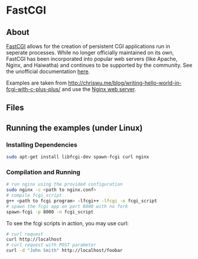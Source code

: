 # FastCGI
## About
[FastCGI](https://en.wikipedia.org/wiki/FastCGI) allows for the creation of persistent CGI applications run in seperate processes. While no longer officially maintained on its own, FastCGI has been incorporated into popular web servers (like Apache, Nginx, and Haiwatha) and continues to be supported by the community. See the unofficial documentation [here](https://fast-cgi.github.io/).

Examples are taken from http://chriswu.me/blog/writing-hello-world-in-fcgi-with-c-plus-plus/ and use the [Nginx web server](https://www.nginx.com/).
## Files

## Running the examples (under Linux)
### Installing Dependencies
```sh
sudo apt-get install libfcgi-dev spawn-fcgi curl nginx
```
### Compilation and Running
```sh
# run nginx using the provided configuration
sudo nginx -c <path to nginx.conf>
# compile fcgi_script
g++ <path to fcgi program> -lfcgi++ -lfcgi -o fcgi_script
# spawn the fcgi app on port 8000 with no fork
spawn-fcgi -p 8000 -n fcgi_script
```
To see the fcgi scripts in action, you may use curl:
```sh
# curl request
curl http://localhost
# curl request with POST parameter
curl -d "John Smith" http://localhost/foobar
